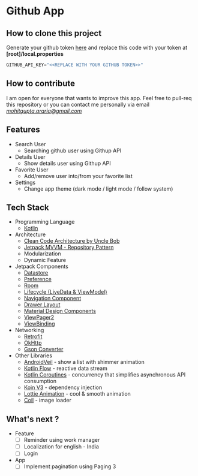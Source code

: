# Github App

## How to clone this project
Generate your github token [here](https://github.com/settings/tokens) and replace this code with your token at **[root]/local.properties**
```kotlin
GITHUB_API_KEY="<<REPLACE WITH YOUR GITHUB TOKEN>>"
```
## How to contribute
I am open for everyone that wants to improve this app. Feel free to pull-req this repository or you can contact me personally via email *mohitgupta.araria@gmail.com*

## Features
- Search User
    - Searching github user using Githup API
- Details User
    - Show details user using Githup API
- Favorite User
    - Add/remove user into/from your favorite list
- Settings
    - Change app theme (dark mode / light mode / follow system)


## Tech Stack
- Programming Language
    - [Kotlin](https://kotlinlang.org/)
- Architecture
    - [Clean Code Architecture by Uncle Bob](http://cleancoder.com/products)
    - [Jetpack MVVM - Repository Pattern](https://developer.android.com/jetpack/guide)
    - Modularization
    - Dynamic Feature
- Jetpack Components
    - [Datastore ](https://developer.android.com/jetpack/androidx/releases/datastore)
    - [Preference](https://developer.android.com/jetpack/androidx/releases/preference)
    - [Room](https://developer.android.com/jetpack/androidx/releases/room)
    - [Lifecycle (LiveData & ViewModel)](https://developer.android.com/jetpack/androidx/releases/lifecycle)
    - [Navigation Component](https://developer.android.com/jetpack/androidx/releases/navigation)
    - [Drawer Layout](https://developer.android.com/jetpack/androidx/releases/drawerlayout)
    - [Material Design Components](https://material.io/develop/android)
    - [ViewPager2](https://developer.android.com/jetpack/androidx/releases/viewpager2)
    - [ViewBinding](https://developer.android.com/topic/libraries/view-binding)
- Networking
    - [Retrofit](https://square.github.io/retrofit/)
    - [OkHttp](http://square.github.io/okhttp/)
    - [Gson Converter](https://github.com/google/gson)
- Other Libraries
    - [AndroidVeil](https://github.com/skydoves/AndroidVeil) - show a list with shimmer animation
    - [Kotlin Flow](https://developer.android.com/kotlin/flow) - reactive data stream
    - [Kotlin Coroutines](https://developer.android.com/kotlin/coroutines) - concurrency that simplifies asynchronous API consumption
    - [Koin V3](https://insert-koin.io/docs/setup/v3) - dependency injection
    - [Lottie Animation](https://github.com/airbnb/lottie-android) - cool & smooth animation
    - [Coil](https://coil-kt.github.io/coil/) - image loader


## What's next ?
- Feature
    - [ ] Reminder using work manager
    - [ ] Localization for english - India
    - [ ] Login
- App
    - [ ] Implement pagination using Paging 3
